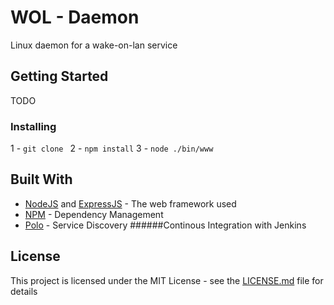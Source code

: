 # WOL - Daemon

Linux daemon for a wake-on-lan service

## Getting Started
TODO

### Installing

1 - `git clone `
2 - `npm install`
3 - `node ./bin/www`

## Built With

* [NodeJS](https://nodejs.org/) and [ExpressJS](http://expressjs.com/) - The web framework used
* [NPM](https://npmjs.com/) - Dependency Management
* [Polo](https://www.npmjs.com/package/polo) - Service Discovery
######Continous Integration with Jenkins

## License
This project is licensed under the MIT License - see the [LICENSE.md](LICENSE.md) file for details

